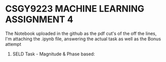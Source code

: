 # CSGY9223 MACHINE LEARNING ASSIGNMENT 4
The Notebook uploaded in the github as the pdf cut's of the off the lines, I'm attaching the .ipynb file, answering the actual task as well as the Bonus attempt

1. SELD Task - Magnitude & Phase based:



